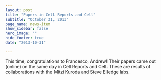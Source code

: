 ```yaml
---
layout: post
title: "Papers in Cell Reports and Cell"
subtitle: "October 31, 2013"
page_name: news-item
show_sidebar: false
hero_image: ""
hide_footer: true
date: "2013-10-31"

---
```


This time, congratulations to Francesco, Andrew! Their papers came out (online) on the same day in Cell Reports and Cell. These are results of collaborations with the Mitzi Kuroda and Steve Elledge labs.

